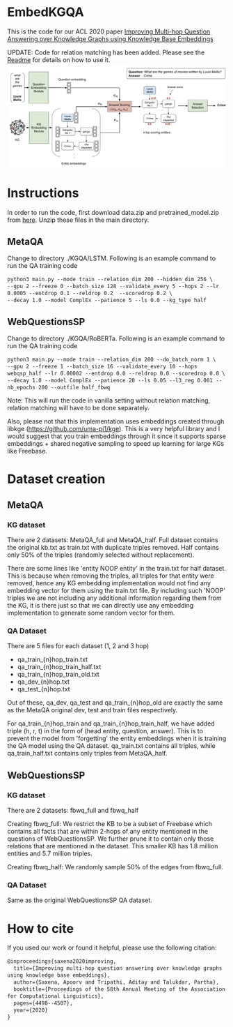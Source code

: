 # EmbedKGQA
This is the code for our ACL 2020 paper [Improving Multi-hop Question Answering over Knowledge Graphs using Knowledge Base Embeddings](https://malllabiisc.github.io/publications/papers/final_embedkgqa.pdf)

UPDATE: Code for relation matching has been added. Please see the [Readme](KGQA/RoBERTa/README.md) for details on how to use it.
![](model.png)

# Instructions

In order to run the code, first download data.zip and pretrained_model.zip from [here](https://drive.google.com/drive/folders/1RlqGBMo45lTmWz9MUPTq-0KcjSd3ujxc?usp=sharing). Unzip these files in the main directory.

## MetaQA

Change to directory ./KGQA/LSTM. Following is an example command to run the QA training code

```
python3 main.py --mode train --relation_dim 200 --hidden_dim 256 \
--gpu 2 --freeze 0 --batch_size 128 --validate_every 5 --hops 2 --lr 0.0005 --entdrop 0.1 --reldrop 0.2  --scoredrop 0.2 \
--decay 1.0 --model ComplEx --patience 5 --ls 0.0 --kg_type half
```

## WebQuestionsSP

Change to directory ./KGQA/RoBERTa. Following is an example command to run the QA training code
```
python3 main.py --mode train --relation_dim 200 --do_batch_norm 1 \
--gpu 2 --freeze 1 --batch_size 16 --validate_every 10 --hops webqsp_half --lr 0.00002 --entdrop 0.0 --reldrop 0.0 --scoredrop 0.0 \
--decay 1.0 --model ComplEx --patience 20 --ls 0.05 --l3_reg 0.001 --nb_epochs 200 --outfile half_fbwq
```
Note: This will run the code in vanilla setting without relation matching, relation matching will have to be done separately.

Also, please not that this implementation uses embeddings created through libkge (https://github.com/uma-pi1/kge). This is a very helpful library and I would suggest that you train embeddings through it since it supports sparse embeddings + shared negative sampling to speed up learning for large KGs like Freebase.

# Dataset creation

## MetaQA

### KG dataset

There are 2 datasets: MetaQA_full and MetaQA_half. Full dataset contains the original kb.txt as train.txt with duplicate triples removed. Half contains only 50% of the triples (randomly selected without replacement). 

There are some lines like 'entity NOOP entity' in the train.txt for half dataset. This is because when removing the triples, all triples for that entity were removed, hence any KG embedding implementation would not find any embedding vector for them using the train.txt file. By including such 'NOOP' triples we are not including any additional information regarding them from the KG, it is there just so that we can directly use any embedding implementation to generate some random vector for them.

### QA Dataset

There are 5 files for each dataset (1, 2 and 3 hop)
- qa_train_{n}hop_train.txt
- qa_train_{n}hop_train_half.txt
- qa_train_{n}hop_train_old.txt
- qa_dev_{n}hop.txt
- qa_test_{n}hop.txt

Out of these, qa_dev, qa_test and qa_train_{n}hop_old are exactly the same as the MetaQA original dev, test and train files respectively.

For qa_train_{n}hop_train and qa_train_{n}hop_train_half, we have added triple (h, r, t) in the form of (head entity, question, answer). This is to prevent the model from 'forgetting' the entity embeddings when it is training the QA model using the QA dataset. qa_train.txt contains all triples, while qa_train_half.txt contains only triples from MetaQA_half.

## WebQuestionsSP

### KG dataset

There are 2 datasets: fbwq_full and fbwq_half

Creating fbwq_full: We restrict the KB to be a subset of Freebase which contains all facts that are within 2-hops of any entity mentioned in the questions of WebQuestionsSP. We further prune it to contain only those relations that are mentioned in the dataset. This smaller KB has 1.8 million entities and 5.7 million triples. 

Creating fbwq_half: We randomly sample 50% of the edges from fbwq_full.

### QA Dataset

Same as the original WebQuestionsSP QA dataset.

# How to cite

If you used our work or found it helpful, please use the following citation:

```
@inproceedings{saxena2020improving,
  title={Improving multi-hop question answering over knowledge graphs using knowledge base embeddings},
  author={Saxena, Apoorv and Tripathi, Aditay and Talukdar, Partha},
  booktitle={Proceedings of the 58th Annual Meeting of the Association for Computational Linguistics},
  pages={4498--4507},
  year={2020}
}
```
